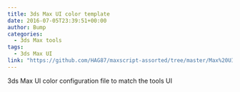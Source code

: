 ```yaml
---
title: 3ds Max UI color template
date: 2016-07-05T23:39:51+00:00
author: Bump
categories:
  - 3ds Max tools
tags:
  - 3ds Max UI
link: "https://github.com/HAG87/maxscript-assorted/tree/master/Max%20UI"
---
```


3ds Max UI color configuration file to match the tools UI
